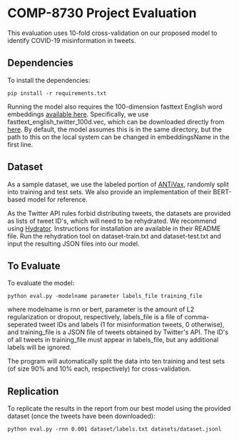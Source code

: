 COMP-8730 Project Evaluation
============================

This evaluation uses 10-fold cross-validation on our proposed model to identify COVID-19 misinformation in tweets.

Dependencies
------------
To install the dependencies:

	pip install -r requirements.txt

Running the model also requires the 100-dimension fasttext English word embeddings [available here](https://github.com/pedrada88/crossembeddings-twitter). Specifically, we use fasttext_english_twitter_100d.vec, which can be downloaded directly from [here](https://drive.google.com/drive/folders/1a9llDhoM6zD-sOKiM0AdSxDYq2-15PJD?usp=sharing).
By default, the model assumes this is in the same directory, but the path to this on the local system can be changed in embeddingsName in the first line.

Dataset
-------
As a sample dataset, we use the labeled portion of [ANTiVax](https://github.com/SakibShahriar95/ANTiVax), randomly split into training and test sets. We also provide an implementation of their BERT-based model for reference.

As the Twitter API rules forbid distributing tweets, the datasets are provided as lists of tweet ID's, which will need to be rehydrated. We recommend using [Hydrator](https://github.com/DocNow/hydrator). Instructions for installation are available in their README file. Run the rehydration tool on dataset-train.txt and dataset-test.txt and input the resulting JSON files into our model.

To Evaluate
-----------
To evaluate the model:

	python eval.py -modelname parameter labels_file training_file

where modelname is rnn or bert, parameter is the amount of L2 regularization or dropout, respectively, labels_file is a file of comma-seperated tweet IDs and labels (1 for misinformation tweets, 0 otherwise), and training_file is a JSON file of tweets obtained by Twitter's API. The ID's of all tweets in training_file must appear in labels_file, but any additional labels will be ignored.

The program will automatically split the data into ten training and test sets (of size 90% and 10% each, respectively) for cross-validation.

Replication
-----------

To replicate the results in the report from our best model using the provided dataset (once the tweets have been downloaded):

	python eval.py -rnn 0.001 dataset/labels.txt datasets/dataset.jsonl

